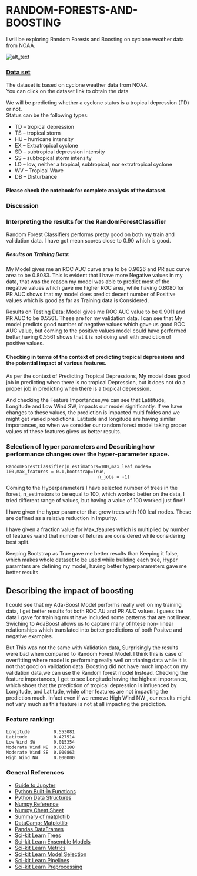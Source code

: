 # RANDOM-FORESTS-AND-BOOSTING
 I will be exploring Random Forests and Boosting on cyclone weather data from NOAA.
 
 ![alt_text](https://www.frontiersin.org/image/researchtopic/11870)

### [Data set](https://www.kaggle.com/noaa/hurricane-database)

The dataset is based on cyclone weather data from NOAA.  
You can click on the dataset link to obtain the data 

We will be predicting whether a cyclone status is a tropical depression (TD) or not.  
Status can be the following types:  
* TD – tropical depression  
* TS – tropical storm   
* HU – hurricane intensity  
* EX – Extratropical cyclone  
* SD – subtropical depression intensity  
* SS – subtropical storm intensity  
* LO – low, neither a tropical, subtropical, nor extratropical cyclone  
* WV – Tropical Wave  
* DB – Disturbance 

#### Please check the notebook for complete analysis of the dataset.

### Discussion

### Interpreting the results for the RandomForestClassifier

Random Forest Classifiers performs pretty good on both my train and validation data. I have got mean scores close to 0.90 which is good.

##### Results on Training Data:

My Model gives me an ROC AUC curve area to be 0.9626 and PR auc curve area to be 0.8083. This is evident that I have more Negative values in my data, that was the reason my model was able to predict most of the negative values which gave me higher ROC area, while having 0.8080 for PR AUC shows that my model does predict decent number of Positive values which is good as far as Training data is Considered.

Results on Testing Data:
Model gives me ROC AUC value to be 0.9011 and PR AUC to be 0.5561. These are for my validation data. I can see that My model predicts good number of negative values which gave us good ROC AUC value, but coming to the positive values model could have performed better,having 0.5561 shows that it is not doing well eith prediction of positive values.

#### Checking in terms of the context of predicting tropical depressions and the potential impact of various features.

As per the context of Predicting Tropical Depressions, My model does good job in predicting when there is no tropical Depression, but it does not do a proper job in predicting when there is a tropical depression.

And checking the Feature Importances,we can see that Latititude, Longitude and Low Wind SW, impacts our model significantly. If we have changes to these values, the prediction is impacted multi foldes and we might get varied predictions. Latitude and longitude are having similar importances, so when we consider our random forest model taking proper values of these features gives us better results.


### Selection of hyper parameters and Describing how performance changes over the hyper-parameter space.
```
RandomForestClassifier(n_estimators=100,max_leaf_nodes= 100,max_features = 0.1,bootstrap=True,
                                   n_jobs = -1)
```                                  


Coming to the Hyperparameters I have selected number of trees in the forest, n_estimators to be equal to 100, which worked better on the data, I tried different range of values, but having a value of 100 worked just fine!!

I have given the hyper parameter that grow trees with 100 leaf nodes. These are defined as a relative reduction in Impurity.

I have given a fraction value for Max_feaures which is multiplied by number of features wand that number of fetures are considered while considering best split.

Keeping Bootstrap as True gave me better results than Keeping it false, which makes whole dataset to be used while building each tree, Hyper paramters are defining my model, having better hyperparameters gave me better results.


## Describing the impact of boosting

I could see that my Ada-Boost Model performs really well on my training data, I get better results fot both ROC AU and PR AUC values. I guess the data i gave for training must have included some patterns that are not linear. Swiching to AdaBoost allows us to capture many of htese non- linear relationships which translated into better predictions of both Positve and negative examples.

But This was not the same with Validation data, Surprisingly the results were bad when compared to Random Forest Model. I think this is case of overfitting where model is performing really well on trianing data while it is not that good on validation data. Boosting did not have much impact on my validation data,we can use the Random forest model Instead. Checking the feature importances, I get to see Longitude having the highest importance, which shoes that the prediction of tropical depression is influenced by Longitude, and Latitude, while other features are not impacting the prediction much. Infact even if we remove High Wind NW , our results might not vary much as this feature is not at all impacting the prediction.

### Feature ranking:

```
Longitude         0.553081
Latitude          0.427514
Low Wind SW       0.015354
Moderate Wind NE  0.003188
Moderate Wind SE  0.000863
High Wind NW      0.000000
```

### General References
* [Guide to Jupyter](https://www.datacamp.com/community/tutorials/tutorial-jupyter-notebook)
* [Python Built-in Functions](https://docs.python.org/3/library/functions.html)
* [Python Data Structures](https://docs.python.org/3/tutorial/datastructures.html)
* [Numpy Reference](https://docs.scipy.org/doc/numpy/reference/index.html)
* [Numpy Cheat Sheet](https://s3.amazonaws.com/assets.datacamp.com/blog_assets/Numpy_Python_Cheat_Sheet.pdf)
* [Summary of matplotlib](https://matplotlib.org/3.1.1/api/pyplot_summary.html)
* [DataCamp: Matplotlib](https://www.datacamp.com/community/tutorials/matplotlib-tutorial-python?utm_source=adwords_ppc&utm_campaignid=1565261270&utm_adgroupid=67750485268&utm_device=c&utm_keyword=&utm_matchtype=b&utm_network=g&utm_adpostion=1t1&utm_creative=332661264365&utm_targetid=aud-299261629574:dsa-473406587955&utm_loc_interest_ms=&utm_loc_physical_ms=9026223&gclid=CjwKCAjw_uDsBRAMEiwAaFiHa8xhgCsO9wVcuZPGjAyVGTitb_-fxYtkBLkQ4E_GjSCZFVCqYCGkphoCjucQAvD_BwE)
* [Pandas DataFrames](https://urldefense.proofpoint.com/v2/url?u=https-3A__pandas.pydata.org_pandas-2Ddocs_stable_reference_api_pandas.DataFrame.html&d=DwMD-g&c=qKdtBuuu6dQK9MsRUVJ2DPXW6oayO8fu4TfEHS8sGNk&r=9ngmsG8rSmDSS-O0b_V0gP-nN_33Vr52qbY3KXuDY5k&m=mcOOc8D0knaNNmmnTEo_F_WmT4j6_nUSL_yoPmGlLWQ&s=h7hQjqucR7tZyfZXxnoy3iitIr32YlrqiFyPATkW3lw&e=)
* [Sci-kit Learn Trees](https://scikit-learn.org/stable/modules/classes.html#module-sklearn.tree)
* [Sci-kit Learn Ensemble Models](https://scikit-learn.org/stable/modules/classes.html#module-sklearn.ensemble)
* [Sci-kit Learn Metrics](https://scikit-learn.org/stable/modules/classes.html#module-sklearn.metrics)
* [Sci-kit Learn Model Selection](https://scikit-learn.org/stable/modules/classes.html#module-sklearn.model_selection)
* [Sci-kit Learn Pipelines](https://scikit-learn.org/stable/modules/generated/sklearn.pipeline.Pipeline.html)
* [Sci-kit Learn Preprocessing](https://scikit-learn.org/stable/modules/classes.html#module-sklearn.preprocessing)
